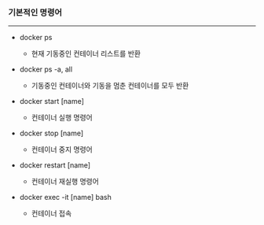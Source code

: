 ### 기본적인 명령어
---------------
* docker ps
  * 현재 기동중인 컨테이너 리스트를 반환

* docker ps -a, all
  * 기동중인 컨테이너와 기동을 멈춘 컨테이너를 모두 반환

* docker start [name]
  * 컨테이너 실행 명령어

* docker stop [name]
  * 컨테이너 중지 명령어

* docker restart [name]
  * 컨테이너 재실행 명령어

* docker exec -it [name] bash
  * 컨테이너 접속 
